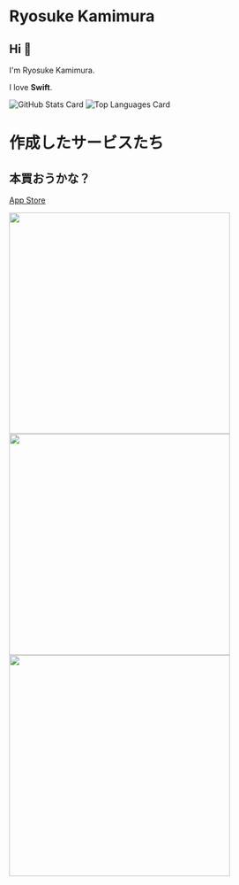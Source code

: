# Ryosuke Kamimura

## Hi 👋

I'm Ryosuke Kamimura.

I love **Swift**.

![GitHub Stats Card](https://github-readme-stats.vercel.app/api?username=Ryosukekamimura&count_private=true&show_icons=true)
![Top Languages Card](https://github-readme-stats.vercel.app/api/top-langs/?username=Ryosukekamimura&layout=compact&langs_count=8&hide=html)


# 作成したサービスたち

## 本買おうかな？
[App Store](https://apps.apple.com/jp/app/%E6%9C%AC%E8%B2%B7%E3%81%8A%E3%81%86%E3%81%8B%E3%81%AA/id1563682501)
<div text-align="center">
  <img src="https://user-images.githubusercontent.com/52638834/123530879-58091f80-d73a-11eb-8b19-f67c1f4d3d16.jpg" width=400/>
  <img src="https://user-images.githubusercontent.com/52638834/123530881-5b9ca680-d73a-11eb-928d-5796c2fe97fe.jpg" width=400/>
  <img src="https://user-images.githubusercontent.com/52638834/123530882-5ccdd380-d73a-11eb-82fc-5cd4692b5adb.jpg" width=400/>
</div>
